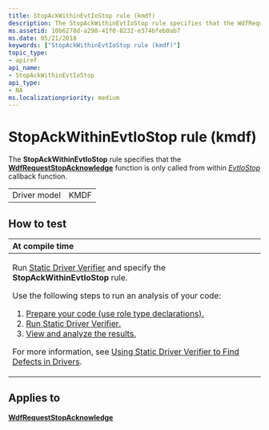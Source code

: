 ```yaml
---
title: StopAckWithinEvtIoStop rule (kmdf)
description: The StopAckWithinEvtIoStop rule specifies that the WdfRequestStopAcknowledge function is only called from within EvtIoStop callback function.
ms.assetid: 10b6278d-a298-41f0-8232-e374bfeb0ab7
ms.date: 05/21/2018
keywords: ["StopAckWithinEvtIoStop rule (kmdf)"]
topic_type:
- apiref
api_name:
- StopAckWithinEvtIoStop
api_type:
- NA
ms.localizationpriority: medium
---
```


# StopAckWithinEvtIoStop rule (kmdf)


The **StopAckWithinEvtIoStop** rule specifies that the [**WdfRequestStopAcknowledge**](https://docs.microsoft.com/windows-hardware/drivers/ddi/wdfrequest/nf-wdfrequest-wdfrequeststopacknowledge) function is only called from within [*EvtIoStop*](https://docs.microsoft.com/windows-hardware/drivers/ddi/wdfio/nc-wdfio-evt_wdf_io_queue_io_stop) callback function.

|              |      |
|--------------|------|
| Driver model | KMDF |

How to test
-----------

<table>
<colgroup>
<col width="100%" />
</colgroup>
<thead>
<tr class="header">
<th align="left">At compile time</th>
</tr>
</thead>
<tbody>
<tr class="odd">
<td align="left"><p>Run <a href="https://docs.microsoft.com/windows-hardware/drivers/devtest/static-driver-verifier" data-raw-source="[Static Driver Verifier](https://docs.microsoft.com/windows-hardware/drivers/devtest/static-driver-verifier)">Static Driver Verifier</a> and specify the <strong>StopAckWithinEvtIoStop</strong> rule.</p>
Use the following steps to run an analysis of your code:
<ol>
<li><a href="https://docs.microsoft.com/windows-hardware/drivers/devtest/using-static-driver-verifier-to-find-defects-in-drivers#preparing-your-source-code" data-raw-source="[Prepare your code (use role type declarations).](https://docs.microsoft.com/windows-hardware/drivers/devtest/using-static-driver-verifier-to-find-defects-in-drivers#preparing-your-source-code)">Prepare your code (use role type declarations).</a></li>
<li><a href="https://docs.microsoft.com/windows-hardware/drivers/devtest/using-static-driver-verifier-to-find-defects-in-drivers#running-static-driver-verifier" data-raw-source="[Run Static Driver Verifier.](https://docs.microsoft.com/windows-hardware/drivers/devtest/using-static-driver-verifier-to-find-defects-in-drivers#running-static-driver-verifier)">Run Static Driver Verifier.</a></li>
<li><a href="https://docs.microsoft.com/windows-hardware/drivers/devtest/using-static-driver-verifier-to-find-defects-in-drivers#viewing-and-analyzing-the-results" data-raw-source="[View and analyze the results.](https://docs.microsoft.com/windows-hardware/drivers/devtest/using-static-driver-verifier-to-find-defects-in-drivers#viewing-and-analyzing-the-results)">View and analyze the results.</a></li>
</ol>
<p>For more information, see <a href="https://docs.microsoft.com/windows-hardware/drivers/devtest/using-static-driver-verifier-to-find-defects-in-drivers" data-raw-source="[Using Static Driver Verifier to Find Defects in Drivers](https://docs.microsoft.com/windows-hardware/drivers/devtest/using-static-driver-verifier-to-find-defects-in-drivers)">Using Static Driver Verifier to Find Defects in Drivers</a>.</p></td>
</tr>
</tbody>
</table>

Applies to
----------

[**WdfRequestStopAcknowledge**](https://docs.microsoft.com/windows-hardware/drivers/ddi/wdfrequest/nf-wdfrequest-wdfrequeststopacknowledge)
 

 





